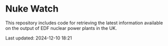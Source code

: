 # Nuke Watch

This repository includes code for retrieving the latest information available on the output of EDF nuclear power plants in the UK.

Last updated: 2024-12-10 18:21